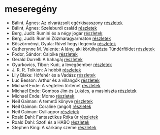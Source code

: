 # meseregény

- Bálint, Ágnes: Az elvarázsolt egérkisasszony [részletek](_details/B%C3%A1lint%2C%20%C3%81gnes.md#id_534)
- Bálint, Ágnes: Szeleburdi család [részletek](_details/B%C3%A1lint%2C%20%C3%81gnes.md#id_161)
- Berg, Judit: Rumini és a négy jogar [részletek](_details/Berg%2C%20Judit.md#id_570)
- Berg, Judit: Rumini Zúzmaragyarmaton [részletek](_details/Berg%2C%20Judit.md#id_567)
- Böszörményi, Gyula: Rúvel hegyi legenda [részletek](_details/B%C3%B6sz%C3%B6rm%C3%A9nyi%2C%20Gyula.md#id_1589)
- Catherynne M. Valente: A lány, aki körülhajózta Tündérföldet [részletek](_details/Catherynne%20M.%20Valente.md#id_659)
- Fodor, Sándor: Csipike [részletek](_details/Fodor%2C%20S%C3%A1ndor.md#id_391)
- Gerald Durrell: A hahagáj [részletek](_details/Gerald%20Durrell.md#id_865)
- Gyurkovics, Tibor: Kudi, a levegőember [részletek](_details/Gyurkovics%2C%20Tibor.md#id_1276)
- J. R. R. Tolkien: A hobbit [részletek](_details/J.%20R.%20R.%20Tolkien.md#id_61)
- Lily Blake: Hófehér és a Vadász [részletek](_details/Lily%20Blake.md#id_618)
- Luc Besson: Arthur és a villangók [részletek](_details/Luc%20Besson.md#id_899)
- Michael Ende: A végtelen történet [részletek](_details/Michael%20Ende.md#id_353)
- Michael Ende: Gombos ​Jim és Lukács, a masiniszta [részletek](_details/Michael%20Ende.md#id_1492)
- Michael Ende: Momo [részletek](_details/Michael%20Ende.md#id_1430)
- Neil Gaiman: A temető könyve [részletek](_details/Neil%20Gaiman.md#id_1424)
- Neil Gaiman: Coraline (angol) [részletek](_details/Neil%20Gaiman.md#id_1431)
- Neil Gaiman: Csillagpor [részletek](_details/Neil%20Gaiman.md#id_886)
- Roald Dahl: Fantasztikus Róka úr [részletek](_details/Roald%20Dahl.md#id_1601)
- Roald Dahl: Szofi és a HABÓ [részletek](_details/Roald%20Dahl.md#id_537)
- Stephen King: A sárkány szeme [részletek](_details/Stephen%20King.md#id_547)